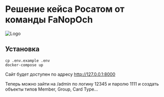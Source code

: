 # Решение кейса Росатом от команды FaNopOch
![Logo](logo.bmp "FaNopOch")

## Установка

```
cp .env.example .env
docker-compose up
```
Сайт будет доступен по адресу http://127.0.0.1:8000

Теперь можно зайти на /admin по логину 12345 и паролю 1111 и создать объекты типов Member, Group, Card Type...
